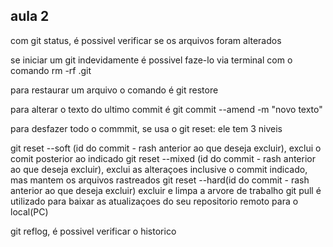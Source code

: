 ## aula 2

com git status, é possivel verificar se os arquivos foram alterados

se iniciar um git indevidamente é possivel faze-lo via terminal com o comando rm -rf .git

para restaurar um arquivo o comando é git restore

para alterar o texto do ultimo commit é git commit --amend -m "novo texto"

para desfazer todo o commmit, se usa o git reset: ele tem 3 niveis

git reset --soft (id do commit - rash anterior ao que deseja excluir), exclui o comit posterior ao indicado
git reset --mixed (id do commit - rash anterior ao que deseja excluir), exclui as alteraçoes inclusive o commit indicado, mas mantem os arquivos rastreados
git reset --hard(id do commit - rash anterior ao que deseja excluir) excluir e limpa a arvore de trabalho
git pull é utilizado para baixar as atualizaçoes do  seu repositorio remoto para o local(PC)

git reflog, é possivel verificar o historico